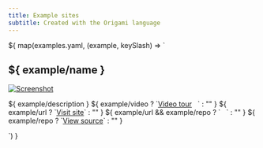 ```yaml
---
title: Example sites
subtitle: Created with the Origami language
---
```


${ map(examples.yaml, (example, keySlash) => `

<h2>${ example/name }</h2>
<a href="${ example/url ?? example/repo }">
  <img class="screenshot" src="${
    example/image ??
    `/assets/screenshots/${ slash/remove(keySlash) }.png`
  }" alt="Screenshot">
</a>
<p>
${ example/description }
${ example/video ? `<a href="${ example/video }">Video tour</a> &nbsp; ` : "" }
${ example/url ? `<a href="${ example/url }">Visit site</a>` : "" }
${ example/url && example/repo ? ` &nbsp; ` : "" }
${ example/repo ? `<a href="${ example/repo }">View source</a>` : "" }
</p>
`) }
